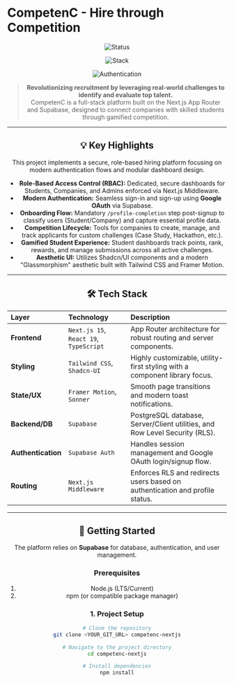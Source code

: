 # CompetenC - Hire through Competition

<div align="center">

<!-- Status Badge: This is a placeholder, as the exact URL for 'Development' might vary -->
![Status](https://img.shields.io/badge/status-Development-blue)
<!-- Stack Badge: Note: The exact color code 'FF4500' might not map perfectly to the screenshot's purple/orange gradient, but it uses the requested technology stack -->
![Stack](https://img.shields.io/badge/stack-Next.js%2015%20%7C%20Supabase-7c3aed)
<!-- Auth Badge: Uses Google's color code for recognition -->
![Authentication](https://img.shields.io/badge/authentication-Google_OAuth-4285F4?logo=google)

> **Revolutionizing recruitment by leveraging real-world challenges to identify and evaluate top talent.**  
> CompetenC is a full-stack platform built on the Next.js App Router and Supabase, designed to connect companies with skilled students through gamified competition.

---

## 💡 Key Highlights

This project implements a secure, role-based hiring platform focusing on modern authentication flows and modular dashboard design.

- **Role-Based Access Control (RBAC):** Dedicated, secure dashboards for Students, Companies, and Admins enforced via Next.js Middleware.
- **Modern Authentication:** Seamless sign-in and sign-up using **Google OAuth** via Supabase.
- **Onboarding Flow:** Mandatory `/profile-completion` step post-signup to classify users (Student/Company) and capture essential profile data.
- **Competition Lifecycle:** Tools for companies to create, manage, and track applicants for custom challenges (Case Study, Hackathon, etc.).
- **Gamified Student Experience:** Student dashboards track points, rank, rewards, and manage submissions across all active challenges.
- **Aesthetic UI:** Utilizes Shadcn/UI components and a modern "Glassmorphism" aesthetic built with Tailwind CSS and Framer Motion.

---

## 🛠️ Tech Stack

| Layer | Technology | Description |
| :--- | :--- | :--- |
| **Frontend** | `Next.js 15`, `React 19`, `TypeScript` | App Router architecture for robust routing and server components. |
| **Styling** | `Tailwind CSS`, `Shadcn-UI` | Highly customizable, utility-first styling with a component library focus. |
| **State/UX** | `Framer Motion`, `Sonner` | Smooth page transitions and modern toast notifications. |
| **Backend/DB** | `Supabase` | PostgreSQL database, Server/Client utilities, and Row Level Security (RLS). |
| **Authentication** | `Supabase Auth` | Handles session management and Google OAuth login/signup flow. |
| **Routing** | `Next.js Middleware` | Enforces RLS and redirects users based on authentication and profile status. |

---

## 🚀 Getting Started

The platform relies on **Supabase** for database, authentication, and user management.

### Prerequisites

1.  Node.js (LTS/Current)
2.  npm (or compatible package manager)

### 1. Project Setup

```sh
# Clone the repository
git clone <YOUR_GIT_URL> competenc-nextjs

# Navigate to the project directory
cd competenc-nextjs

# Install dependencies
npm install
